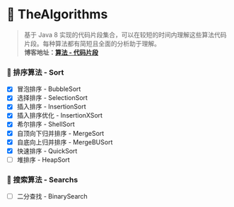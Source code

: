 # 🤔 TheAlgorithms
> 基于 Java 8 实现的代码片段集合，可以在较短的时间内理解这些算法代码片段。每种算法都有简短且全面的分析助于理解。<br/>**博客地址：[算法 - 代码片段](http://www.lxiaocode.com/%E7%AE%97%E6%B3%95%20-%20%E4%BB%A3%E7%A0%81%E7%89%87%E6%AE%B5/)** 

### 🦊 排序算法 - Sort

- [x] 冒泡排序 - BubbleSort
- [x] 选择排序 - SelectionSort
- [x] 插入排序 - InsertionSort
- [x] 插入排序优化 - InsertionXSort
- [x] 希尔排序 - ShellSort
- [x] 自顶向下归并排序 - MergeSort
- [x] 自底向上归并排序 - MergeBUSort
- [x] 快速排序 - QuickSort
- [ ] 堆排序 - HeapSort

### 🦁 搜索算法 - Searchs

- [ ] 二分查找 - BinarySearch

